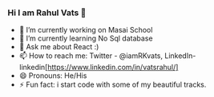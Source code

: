 ### Hi I am Rahul Vats  👋

- 🔭 I’m currently working on Masai School
- 🌱 I’m currently learning No Sql database
- 💬 Ask me about React :) 
- 📫 How to reach me: Twitter - @iamRKvats, LinkedIn- linkedin[https://www.linkedin.com/in/vatsrahul/]
- 😄 Pronouns: He/His
- ⚡ Fun fact: i start code with some of my beautiful tracks.

